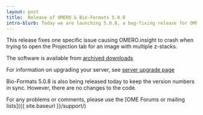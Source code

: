 ```yaml
---
layout: post
title:  Release of OMERO & Bio-Formats 5.0.8
intro-blurb: Today we are launching 5.0.8, a bug-fixing release for OMERO.
---
```


This release fixes one specific issue causing OMERO.insight to crash when trying to open the Projection tab for an image with multiple z-stacks.

The software is available from [archived downloads](http://downloads.openmicroscopy.org/omero/5.0.8/)

For information on upgrading your server, see [server upgrade page](http://www.openmicroscopy.org/site/support/omero5.0/sysadmins/server-upgrade.html)

Bio-Formats 5.0.8 is also being released today to keep the version numbers in sync. However, there are no changes to the code.

For any problems or comments, please use the [OME Forums or mailing lists]({{ site.baseurl }}/support/)
